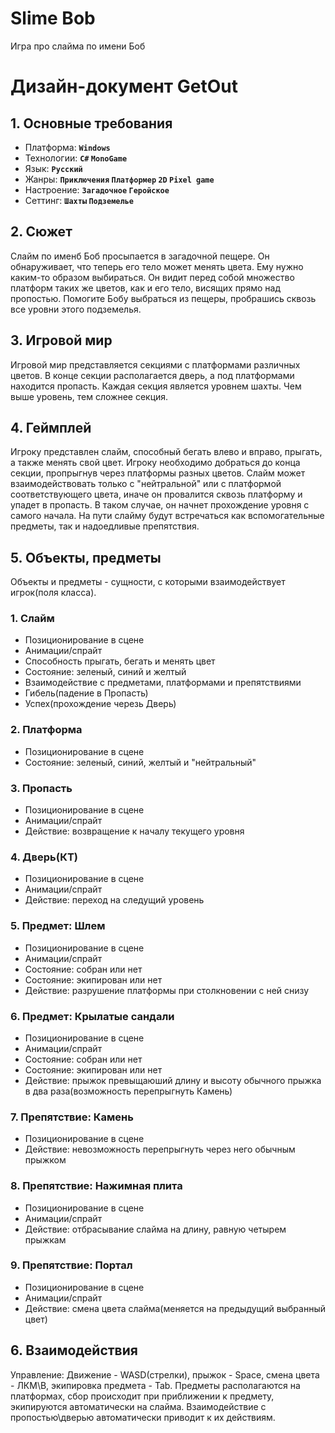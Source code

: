 # Slime Bob
Игра про слайма по имени Боб

# Дизайн-документ GetOut
## 1. Основные требования
- Платформа: **`Windows`**
- Технологии: **`C#` `MonoGame`**
- Язык: **`Русский`**
- Жанры: **`Приключения` `Платформер` `2D` `Pixel game`**
- Настроение: **`Загадочное` `Геройское`**
- Сеттинг: **`Шахты` `Подземелье`**

## 2. Сюжет
Слайм по именб Боб просыпается в загадочной пещере. Он обнаруживает, что теперь его тело может менять цвета. Ему нужно каким-то образом выбираться. Он видит перед собой множество платформ таких же цветов, как и его тело, висящих прямо над пропостью. Помогите Бобу выбраться из пещеры, пробрашись сквозь все уровни этого подземелья.

## 3. Игровой мир
Игровой мир представляется секциями с платформами различных цветов. В конце секции располагается дверь, а под платформами находится пропасть. Каждая секция является уровнем шахты. Чем выше уровень, тем сложнее секция.

## 4. Геймплей
Игроку представлен слайм, способный бегать влево и вправо, прыгать, а также менять свой цвет. Игроку необходимо добраться до конца секции, пропрыгнув через платформы разных цветов. Слайм может взаимодействовать только с "нейтральной" или с платформой соответствующего цвета, иначе он провалится сквозь платформу и упадет в пропасть. В таком случае, он начнет прохождение уровня с самого начала. На пути слайму будут встречаться как вспомогательные предметы, так и надоедливые препятствия. 

## 5. Объекты, предметы
Объекты и предметы - сущности, с которыми взаимодействует игрок(поля класса).


### 1. Слайм
- Позиционирование в сцене
- Анимации/спрайт
- Способность прыгать, бегать и менять цвет
- Состояние: зеленый, синий и желтый
- Взаимодействие с предметами, платформами и препятствиями
- Гибель(падение в Пропасть)
- Успех(прохождение черезь Дверь)

### 2. Платформа
- Позиционирование в сцене
- Состояние: зеленый, синий, желтый и "нейтральный"

### 3. Пропасть
- Позиционирование в сцене
- Анимации/спрайт
- Действие: возвращение к началу текущего уровня

### 4. Дверь(КТ)
- Позиционирование в сцене
- Анимации/спрайт
- Действие: переход на следущий уровень

### 5. Предмет: Шлем
- Позиционирование в сцене
- Анимации/спрайт
- Состояние: собран или нет
- Состояние: экипирован или нет
- Действие: разрушение платформы при столкновении с ней снизу

### 6. Предмет: Крылатые сандали
- Позиционирование в сцене
- Анимации/спрайт
- Состояние: собран или нет
- Состояние: экипирован или нет
- Действие: прыжок превыщаюший длину и высоту обычного прыжка в два раза(возможность перепрыгнуть Камень)

### 7. Препятствие: Камень
- Позиционирование в сцене
- Действие: невозможность перепрыгнуть через него обычным прыжком

### 8. Препятствие: Нажимная плита
- Позиционирование в сцене
- Анимации/спрайт
- Действие: отбрасывание слайма на длину, равную четырем прыжкам

### 9. Препятствие: Портал
- Позиционирование в сцене
- Анимации/спрайт
- Действие: смена цвета слайма(меняется на предыдущий выбранный цвет)


## 6. Взаимодействия
Управление: Движение - WASD\(стрелки), прыжок - Space, смена цвета - ЛКМ\B, экипировка предмета - Tab.
Предметы располагаются на платформах, сбор происходит при приближении к предмету, экипируются автоматически на слайма. Взаимодействие с пропостью\дверью автоматически приводит к их действиям.
